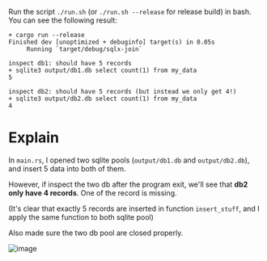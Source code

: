 Run the script `./run.sh` (or `./run.sh --release` for release build) in bash. You can see the following result:

```
+ cargo run --release
Finished dev [unoptimized + debuginfo] target(s) in 0.05s
     Running `target/debug/sqlx-join`

inspect db1: should have 5 records
+ sqlite3 output/db1.db select count(1) from my_data
5

inspect db2: should have 5 records (but instead we only get 4!)
+ sqlite3 output/db2.db select count(1) from my_data
4
```

# Explain
In `main.rs`, I opened two sqlite pools (`output/db1.db` and `output/db2.db`), and insert 5 data into both of them.

However, if inspect the two db after the program exit, we'll see that **db2 only have 4 records**. One of the record is missing.

(It's clear that exactly 5 records are inserted in function `insert_stuff`, and I apply the same function to both sqlite pool)

Also made sure the two db pool are closed properly.

![image](https://user-images.githubusercontent.com/3937480/216809053-81b6456a-d305-4df6-8afe-7a84c4b1b8e0.png)
